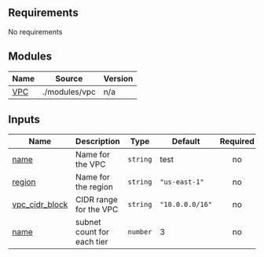 ﻿## Requirements

No requirements



## Modules

| Name | Source | Version |
|------|--------|---------|
| <a name="module_VPC"></a> [VPC](#module\_VPC) | ./modules/vpc | n/a |



## Inputs

| Name | Description | Type | Default | Required |
|------|-------------|------|---------|:--------:|
| <a name="input_name"></a> [name](#input\_name) | Name for the VPC | `string` | test | no |
| <a name="input_region"></a> [region](#input\_region) | Name for the region | `string` | `"us-east-1"` | no |
| <a name="input_vpc_cidr_block"></a> [vpc\_cidr\_block](#input\_vpc\_cidr\_block) | CIDR range for the VPC | `string` | `"10.0.0.0/16"` | no |
| <a name="input_subnet_count"></a> [name](#input\_subnet_count) | subnet count for each tier | `number` | 3 | no |














